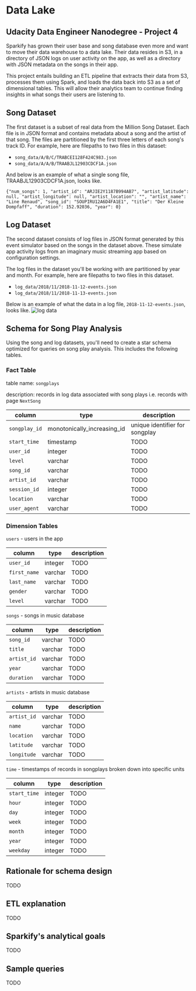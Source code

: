 # Data Lake 
## Udacity Data Engineer Nanodegree - Project 4

Sparkify has grown their user base and song database even more and want to move their data warehouse to a data lake. Their data resides in S3, in a directory of JSON logs on user activity on the app, as well as a directory with JSON metadata on the songs in their app.

This project entails building an ETL pipeline that extracts their data from S3, processes them using Spark, and loads the data back into S3 as a set of dimensional tables. This will allow their analytics team to continue finding insights in what songs their users are listening to.

## Song Dataset
The first dataset is a subset of real data from the Million Song Dataset. Each file is in JSON format and contains metadata about a song and the artist of that song. The files are partitioned by the first three letters of each song's track ID. For example, here are filepaths to two files in this dataset:

* `song_data/A/B/C/TRABCEI128F424C983.json`
* `song_data/A/A/B/TRAABJL12903CDCF1A.json`

And below is an example of what a single song file, TRAABJL12903CDCF1A.json, looks like.
```
{"num_songs": 1, "artist_id": "ARJIE2Y1187B994AB7", "artist_latitude": null, "artist_longitude": null, "artist_location": "", "artist_name": "Line Renaud", "song_id": "SOUPIRU12A6D4FA1E1", "title": "Der Kleine Dompfaff", "duration": 152.92036, "year": 0}
```

## Log Dataset
The second dataset consists of log files in JSON format generated by this event simulator based on the songs in the dataset above. These simulate app activity logs from an imaginary music streaming app based on configuration settings.

The log files in the dataset you'll be working with are partitioned by year and month. For example, here are filepaths to two files in this dataset.

* `log_data/2018/11/2018-11-12-events.json`
* `log_data/2018/11/2018-11-13-events.json`

Below is an example of what the data in a log file, `2018-11-12-events.json`, looks like.
![log data](log-data.png)

## Schema for Song Play Analysis
Using the song and log datasets, you'll need to create a star schema optimized for queries on song play analysis. This includes the following tables.

### Fact Table

table name: `songplays` 

description: records in log data associated with song plays i.e. records with page `NextSong` 

|column|type|description|
|---|---|---|
`songplay_id`| monotonically_increasing_id|unique identifier for songplay
`start_time`| timestamp| TODO
`user_id`| integer | TODO
`level`| varchar | TODO
`song_id`| varchar| TODO
`artist_id`| varchar| TODO
`session_id`| integer| TODO
`location`| varchar| TODO
`user_agent`| varchar| TODO

### Dimension Tables
`users` - users in the app

|column|type|description|
|---|---|---|
`user_id`|integer|TODO
`first_name`|varchar|TODO
`last_name`|varchar|TODO
`gender`|varchar|TODO
`level`|varchar|TODO

`songs` - songs in music database

|column|type|description|
|---|---|---|
`song_id`|varchar|TODO
`title`|varchar|TODO
`artist_id`|varchar|TODO
`year`|varchar|TODO
`duration`|varchar|TODO

`artists` - artists in music database

|column|type|description|
|---|---|---|
`artist_id`|varchar|TODO
`name`|varchar|TODO
`location`|varchar|TODO
`latitude`|varchar|TODO
`longitude`|varchar|TODO

`time` - timestamps of records in songplays broken down into specific units

|column|type|description|
|---|---|---|
`start_time`| integer | TODO
`hour`| integer | TODO
`day`| integer | TODO
`week`| integer | TODO
`month`| integer | TODO
`year`| integer | TODO
`weekday`| integer | TODO


## Rationale for schema design
TODO

## ETL explanation
TODO 

## Sparkify's analytical goals
TODO

## Sample queries
TODO
